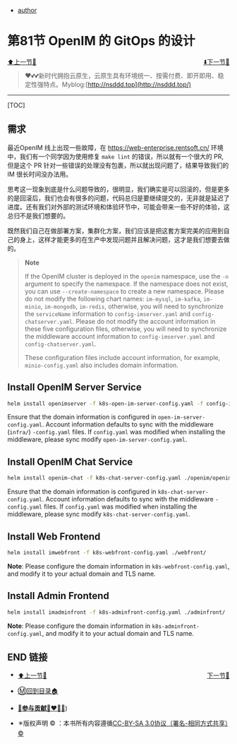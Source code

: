 + [author](http://nsddd.top)

# 第81节 OpenIM 的 GitOps 的设计

<div><a href = '80.md' style='float:left'>⬆️上一节🔗  </a><a href = '82.md' style='float: right'>  ⬇️下一节🔗</a></div>
<br>

> ❤️💕💕新时代拥抱云原生，云原生具有环境统一、按需付费、即开即用、稳定性强特点。Myblog:[http://nsddd.top](http://nsddd.top/)

---
[TOC]

## 需求

最近OpenIM 线上出现一些故障，在 https://web-enterprise.rentsoft.cn/ 环境中，我们有一个同学因为使用修复 `make lint` 的错误，所以就有一个很大的 PR, 但是这个 PR 针对一些错误的处理没有包裹，所以就出现问题了，结果导致我们的 IM 很长时间没办法用。

思考这一现象到底是什么问题导致的，很明显，我们确实是可以回滚的，但是更多的是回滚后，我们也会有很多的问题，代码总归是要继续提交的，无非就是延迟了进度。还有我们对外部的测试环境和体验环节中，可能会带来一些不好的体验，这总归不是我们想要的。

既然我们自己在做部署方案，集群化方案，我们应该是把这套方案完美的应用到自己的身上，这样才能更多的在生产中发现问题并且解决问题，这才是我们想要去做的。



> **Note**
>
> If the OpenIM cluster is deployed in the `openim` namespace, use the `-n` argument to specify the namespace. If the namespace does not exist, you can use `--create-namespace` to create a new namespace. Please do not modify the following chart names: `im-mysql`, `im-kafka`, `im-minio`, `im-mongodb`, `im-redis`, otherwise, you will need to synchronize the `serviceName` information to `config-imserver.yaml` and `config-chatserver.yaml`. Please do not modify the account information in these five configuration files, otherwise, you will need to synchronize the middleware account information to `config-imserver.yaml` and `config-chatserver.yaml`.
>
> These configuration files include account information, for example, `minio-config.yaml` also includes domain information.

## Install OpenIM Server Service

```bash
helm install openimserver -f k8s-open-im-server-config.yaml -f config-imserver.yaml -f notification.yaml  ./openim/openim-server/ -n openim
```

Ensure that the domain information is configured in `open-im-server-config.yaml`. Account information defaults to sync with the middleware (`infra/`) `-config.yaml` files. If `config.yaml` was modified when installing the middleware, please sync modify `open-im-server-config.yaml`.

## Install OpenIM Chat Service

```bash
helm install openim-chat -f k8s-chat-server-config.yaml ./openim/openim-chat/ -n openim
```

Ensure that the domain information is configured in `k8s-chat-server-config.yaml`. Account information defaults to sync with the middleware `-config.yaml` files. If `config.yaml` was modified when installing the middleware, please sync modify `k8s-chat-server-config.yaml`.

## Install Web Frontend

```bash
helm install imwebfront -f k8s-webfront-config.yaml ./webfront/
```

**Note**: Please configure the domain information in `k8s-webfront-config.yaml`, and modify it to your actual domain and TLS name.

## Install Admin Frontend

```bash
helm install imadminfront -f k8s-adminfront-config.yaml ./adminfront/
```

**Note**: Please configure the domain information in `k8s-adminfront-config.yaml`, and modify it to your actual domain and TLS name.



## END 链接
<ul><li><div><a href = '80.md' style='float:left'>⬆️上一节🔗  </a><a href = '82.md' style='float: right'>  ️下一节🔗</a></div></li></ul>

+ [Ⓜ️回到目录🏠](../README.md)

+ [**🫵参与贡献💞❤️‍🔥💖**](https://nsddd.top/archives/contributors))

+ ✴️版权声明 &copy; ：本书所有内容遵循[CC-BY-SA 3.0协议（署名-相同方式共享）&copy;](http://zh.wikipedia.org/wiki/Wikipedia:CC-by-sa-3.0协议文本) 


